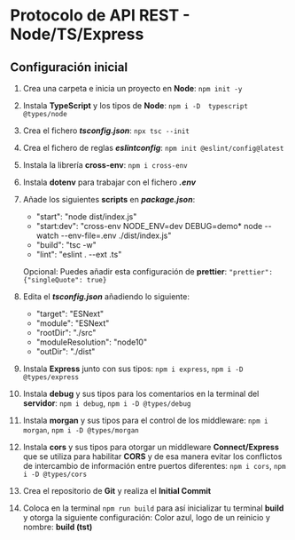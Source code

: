 # Protocolo de API REST - Node/TS/Express

## Configuración inicial

1. Crea una carpeta e inicia un proyecto en **Node**: `npm init -y`
2. Instala **TypeScript** y los tipos de **Node**: `npm i -D  typescript @types/node`
3. Crea el fichero **_tsconfig.json_**: `npx tsc --init`
4. Crea el fichero de reglas **_eslintconfig_**: `npm init @eslint/config@latest`
5. Instala la librería **cross-env**: `npm i cross-env`
6. Instala **dotenv** para trabajar con el fichero **_.env_**
7. Añade los siguientes **scripts** en **_package.json_**:

   - "start": "node dist/index.js"
   - "start:dev": "cross-env NODE_ENV=dev DEBUG=demo\* node --watch --env-file=.env ./dist/index.js"
   - "build": "tsc -w"
   - "lint": "eslint . --ext .ts"

   Opcional: Puedes añadir esta configuración de **prettier**: `"prettier": {"singleQuote": true}`

8. Edita el **_tsconfig.json_** añadiendo lo siguiente:

   - "target": "ESNext"
   - "module": "ESNext"
   - "rootDir": "./src"
   - "moduleResolution": "node10"
   - "outDir": "./dist"

9. Instala **Express** junto con sus tipos: `npm i express`, `npm i -D @types/express`
10. Instala **debug** y sus tipos para los comentarios en la terminal del **servidor**: `npm i debug`, `npm i -D @types/debug`
11. Instala **morgan** y sus tipos para el control de los middleware: `npm i morgan`, `npm i -D @types/morgan`
12. Instala **cors** y sus tipos para otorgar un middleware **Connect/Express** que se utiliza para habilitar **CORS** y de esa manera evitar los conflictos de intercambio de información entre puertos diferentes: `npm i cors`, `npm i -D @types/cors`
13. Crea el repositorio de **Git** y realiza el **Initial Commit**
14. Coloca en la terminal `npm run build` para así inicializar tu terminal **build** y otorga la siguiente configuración: Color azul, logo de un reinicio y nombre: **build (tst)**
